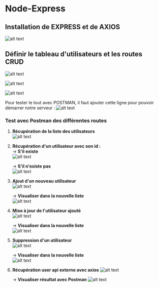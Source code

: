 # Node-Express

## Installation de EXPRESS et de AXIOS
![alt text](captures/image.png)

## Définir le tableau d'utilisateurs et les routes CRUD
![alt text](image-1.png)

![alt text](image-2.png)

![alt text](image-3.png)

Pour tester le tout avec POSTMAN, il faut ajouter cette ligne pour pouvoir démarrer notre serveur :
![alt text](image-4.png)

### Test avec Postman des différentes routes

1. **Récupération de la liste des utilisateurs**  
   ![alt text](image-5.png)

2. **Récupération d'un utilisateur avec son id :**  
   -> **S'il existe**  
   ![alt text](image-6.png)

   -> **S'il n'existe pas**  
   ![alt text](image-7.png)

3. **Ajout d'un nouveau utilisateur**  
   ![alt text](image-8.png)

   -> **Visualiser dans la nouvelle liste**  
   ![alt text](image-9.png)

4. **Mise à jour de l'utilisateur ajouté**  
   ![alt text](image-10.png)

   -> **Visualiser dans la nouvelle liste**  
   ![alt text](image-11.png)

5. **Suppression d'un utilisateur**  
   ![alt text](image-12.png)

   -> **Visualiser dans la nouvelle liste**  
   ![alt text](image-13.png)

6. **Récupération user api externe avec axios**
![alt text](image-14.png)

   -> **Visualiser résultat avec Postman**
   ![alt text](image-15.png)
